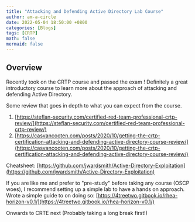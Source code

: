 ```yaml
---
title: "Attacking and Defending Active Directory Lab Course"
author: am-a-circle
date: 2022-05-04 18:50:00 +0800
categories: [Blogs]
tags: [CRTP]
math: false
mermaid: false
---
```


## Overview

Recently took on the CRTP course and passed the exam ! 
Definitely a great introductory course to learn more about the approach of attacking and defending Active Directory.

Some review that goes in depth to what you can expect from the course.
 1. [https://steflan-security.com/certified-red-team-professional-crtp-review/](https://steflan-security.com/certified-red-team-professional-crtp-review/) 
 2. [https://casvancooten.com/posts/2020/10/getting-the-crtp-certification-attacking-and-defending-active-directory-course-review/](https://casvancooten.com/posts/2020/10/getting-the-crtp-certification-attacking-and-defending-active-directory-course-review/)

Cheatsheet:
[https://github.com/jwardsmith/Active-Directory-Exploitation](https://github.com/jwardsmith/Active-Directory-Exploitation)

If you are like me and prefer to "pre-study" before taking any course  (OSCP woes), I recommend setting up a simple lab to have a hands on approach. Wrote a simple guide to on doing so: [https://4treetwo.gitbook.io/rhea-horizon-v0.1/](https://4treetwo.gitbook.io/rhea-horizon-v0.1/)

Onwards to CRTE next (Probably taking a long break first!) 
